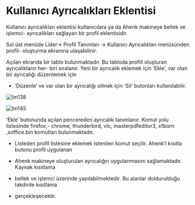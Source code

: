 # Kullanıcı Ayrıcalıkları Eklentisi

Kullanıcı ayrıcalıkları eklentisi kullanıcılara ya da Ahenk makineye bellek ve işlemci- ayrıcalıkları sağlayan bir profil eklentisidir.

Sol üst menüde Lider-> Profil Tanımları -> Kullanıcı Ayrıcalıkları menüsünden profil- oluşturma ekranına ulaşabilinir.

Açılan ekranda bir tablo bulunmaktadır. Bu tabloda profili oluşturan ayrıcalıkların her- biri sıralanır. Yeni bir ayrıcalık eklemek için ‘Ekle’, var olan bir ayrıcalığı düzenlemek için

- ‘Düzenle’ ve var olan bir ayrıcalığı silmek için ‘Sil’ butonları kullanılabilir.

![Im138](images/Im138)

![Im145](images/Im145)

‘Ekle’ butonunda açılan pencereden ayrıcalık tanımlanır. Komut yolu listesinde firefox,- chrome,   thunderbird,   vlc,   masterpdfeditor3,   xfburn   ,soffice.bin   komutları   bulunmaktadır.

- Listeden profil listesine eklemek istenilen komut seçilir. Ahenk’i kısıtla butonu profil uygulanan

- Ahenk   makineye oluşturulan   ayrıcalığın   uygulanmasını   sağlamaktadır.   Kaynak   kısıtlama

- bellek   ve   işlemci   üzerinde   yapılabilmektedir.   Bu   alanlar   doldurulduğu   takdirde   kısıtlama

- gerçekleşecektir.